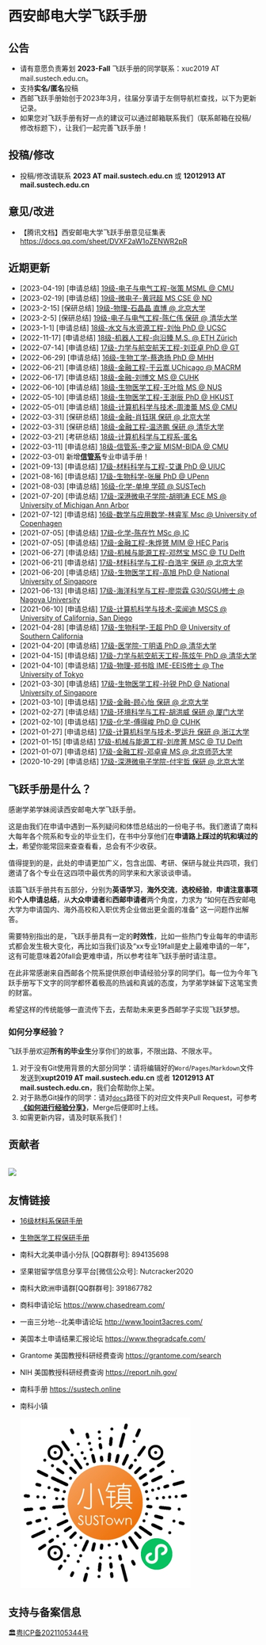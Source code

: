 # 西安邮电大学飞跃手册

## 公告

- 请有意愿负责筹划 **2023-Fall** 飞跃手册的同学联系：xuc2019 AT mail.sustech.edu.cn。
- 支持**实名/匿名**投稿
- 西邮飞跃手册始创于2023年3月，往届分享请于左侧导航栏查找，以下为更新记录。
- 如果您对飞跃手册有好一点的建议可以通过邮箱联系我们（联系邮箱在投稿/修改标题下），让我们一起完善飞跃手册！

## 投稿/修改

- 投稿/修改请联系 **2023 AT mail.sustech.edu.cn** 或 **12012913 AT mail.sustech.edu.cn**

## 意见/改进

- 【腾讯文档】西安邮电大学飞跃手册意见征集表 https://docs.qq.com/sheet/DVXF2aW1oZENWR2pR

## 近期更新

- [2023-04-19\] \[申请总结] [19级-电子与电气工程-张策 MSML @ CMU](grad-application/electronic-and-electrical-engineering/communication-engineering/[US]-19-zhangce.md)
- [2023-02-19\] \[申请总结\] [19级-微电子-黄冠超 MS CSE @ ND](grad-application/microelectronics/[US]-19-huangguanchao.md)
- [2023-2-15] [保研总结] [19级-物理-石晶晶 直博 @ 北京大学](grad-application/physics/physics/[CN]-19-shijingjing.md)
- [2023-2-5] [保研总结] [19级-电子与电气工程-陈仁伟 保研 @ 清华大学](grad-application\microelectronics/[CN]-19-chenrenwei.md)
- [2023-1-1] [申请总结] [18级-水文与水资源工程-刘怡 PhD @ UCSC](grad-application\environmental-science-and-engineering\hydrology-and-water-resources-engineerin/[US]-18-liuyi.md)
- [2022-11-17] [申请总结] [18级-机器人工程-向沿臻 M.S. @ ETH Zürich](grad-application/mechanical-and-energy-engineering/[CH]-18-xiangyanzhen.md)
- [2022-07-14] [申请总结] [17级-力学与航空航天工程-刘亚卓 PhD @ GT](grad-application/mechanics-and-aerospace-engineering/[US]-17-liuyazhuo.md)
- [2022-06-29] [申请总结] [16级-生物工学-蔡逸扬 PhD @ MHH](grad-application/biology/biotechnology/[GER]-16-caiyiyang.md)
- [2022-06-21] [申请总结] [18级-金融工程-于云嵩 UChicago @ MACRM](grad-application/finance/financial-engineering/[US]-18-yuyunsong.md)
- [2022-06-17] [申请总结] [18级-金融-刘博文 MS @ CUHK](grad-application/finance/finance/[HK]-18-liubowen.md)
- [2022-06-10] [申请总结] [18级-生物医学工程-王叶晗 MS @ NUS](grad-application/biomedical-engineering/[SG]-18-wangyehan.md)
- [2022-05-10] [申请总结]  [18级-生物医学工程-王澍辰   PhD @ HKUST ](grad-application/biomedical-engineering/[HK]-18-wangshuchen.md)
- [2022-05-01] [申请总结] [18级-计算机科学与技术-周澳蕾 MS @ CMU](grad-application/computer-science-and-engineering/[US]-18-zhouaolei.md)
- [2022-03-31] [保研总结] [18级-金融-肖钰琪 保研 @ 北京大学](grad-application/finance/finance/[CN]-18-xiaoyuqi.md)
- [2022-03-31] [保研总结] [18级-金融工程-温济鹏 保研 @ 清华大学](grad-application/finance/financial-engineering/[CN]-18-wenjipeng.md)
- [2022-03-21] [考研总结] [18级-计算机科学与工程系-匿名](grad-application/computer-science-and-engineering/[CN]-18-anonymous.md)
- [2022-03-11] [申请总结] [18级-信管系-李之宸 MISM-BIDA @ CMU](grad-application/information-systems-and-management-engineering/big-data-management-and-applications/[US]-18-lizhichen.md)
- [2022-03-01] 新增[**信管系**](grad-application/information-systems-and-management-engineering/README.md)专业申请手册！
- [2021-09-13] [申请总结] [17级-材料科学与工程-艾谦 PhD @ UIUC](grad-application/materials-science-and-engineering/[US]-17-aiqian.md)
- [2021-08-16] [申请总结] [17级-生物科学-张展 PhD @ UPenn](grad-application/biology/bioscience/[US]-17-zhangzhan.md)
- [2021-08-03] [申请总结] [16级-化学-单坤 学硕 @ SUSTech](grad-application/chemistry/[CN]-16-ShanKun.md)
- [2021-07-20] [申请总结] [17级-深港微电子学院-胡明涛 ECE MS @ University of Michigan Ann Arbor](grad-application/microelectronics/[US]-17-humingtao.md)
- [2021-07-12] [申请总结] [16级-数学与应用数学-林睿军 Msc @ University of Copenhagen](grad-application/math/applied-mathematics/[DNK]-16-linruijun.md)
- [2021-07-05] [申请总结] [17级-化学-陈在竹 MSc @ IC](grad-application/chemistry/[UK]-17-chenzaizhu.md)
- [2021-07-05] [申请总结] [17级-金融工程-朱烨赟 MIM @ HEC Paris](grad-application/finance/financial-engineering/[FR]-17-zhuyeyun.md)
- [2021-06-27] [申请总结] [17级-机械与能源工程-邓然宝 MSC @ TU Delft](grad-application/mechanical-and-energy-engineering/[NL]-17-dengranbao.md)
- [2021-06-21] [申请总结] [17级-材料科学与工程-白浩宇 保研 @ 北京大学](grad-application/materials-science-and-engineering/[CN]-17-baihaoyu.md)
- [2021-06-20] [申请总结] [17级-生物医学工程-高旭 PhD @ National University of Singapore](grad-application/biomedical-engineering/[SG]-17-gaoxu.md)
- [2021-06-13] [申请总结] [17级-海洋科学与工程-廖崇霖 G30/SGU修士 @ Nagoya University](grad-application/marine-science-and-engineering/[JP]-17-liaochonglin.md)
- [2021-06-10] [申请总结] [17级-计算机科学与技术-栾闻迪 MSCS @ University of California, San Diego](grad-application/computer-science-and-engineering/[US]-17-luanwendi.md)
- [2021-04-28] [申请总结] [17级-生物科学-王超 PhD @ University of Southern California](grad-application/biology/bioscience/[US]-17-wangchao.md)
- [2021-04-20] [申请总结] [17级-医学院-丁明语 PhD @ 清华大学](grad-application/medicine/[CN]-17-dingmingyu.md)
- [2021-04-15] [申请总结] [17级-力学与航空航天工程-陈炫午 PhD @ 清华大学](grad-application/mechanics-and-aerospace-engineering/[CN]-17-chenxuanwu.md)
- [2021-04-10] [申请总结] [17级-物理-郑书晗 IME-EEIS修士 @ The University of Tokyo](grad-application/physics/physics/[JP]-17-zhengshuhan.md)
- [2021-03-30] [申请总结] [17级-生物医学工程-孙锐 PhD @ National University of Singapore](grad-application/biomedical-engineering/[SG]-17-sunrui.md)
- [2021-03-10] [申请总结] [17级-金融-顾心怡 保研 @ 北京大学](grad-application/finance/finance/[CN]-17-guxinyi.md)
- [2021-02-27] [申请总结] [17级-环境科学与工程-胡洪威 保研 @ 厦门大学 ](grad-application/environmental-science-and-engineering/environmental-science-and-engineering/[CN]-17-huhongwei.md)
- [2021-02-10] [申请总结] [17级-化学-傅得峻 PhD @ CUHK](grad-application/chemistry/[HK]-17-fudejun.md)
- [2021-01-27] [申请总结] [17级-计算机科学与技术-罗运升 保研 @ 浙江大学](grad-application/computer-science-and-engineering/[CN]-17-luoyunsheng.md)
- [2021-01-15] [申请总结] [17级-机械与能源工程-刘彦菁 MSC @ TU Delft](grad-application/mechanical-and-energy-engineering/[US]-17-liuyanjing.md)
- [2021-01-07] [申请总结] [17级-金融工程-邓卓睿 MS @ 北京师范大学](grad-application/finance/financial-engineering/[CN]-17-dengzhuorui.md)
- [2020-10-29] [申请总结] [17级-深港微电子学院-付宇哲 保研 @ 北京大学](grad-application/microelectronics/[CN]-17-fuyuzhe.md)

## 飞跃手册是什么？

感谢学弟学妹阅读西安邮电大学飞跃手册。

这是由我们在申请中遇到一系列疑问和体悟总结出的一份电子书。我们邀请了南科大每年各个院系和专业的毕业生们，在书中分享他们在**申请路上踩过的坑和填过的土**，希望你能常回来查查看看，总会有不少收获。

值得提到的是，此处的申请更加广义，包含出国、考研、保研与就业共四项，我们邀请了各个专业在这四项中最优秀的同学来和大家谈谈申请。

该篇飞跃手册共有五部分，分别为**英语学习**，**海外交流**，**选校经验**，**申请注意事项**和**个人申请总结**，从**大众申请者**和**西邮申请者**两个角度，力求为 “如何在西安邮电大学为申请国内、海外高校和入职优秀企业做出更全面的准备“ 这一问题作出解答。

需要特别指出的是，飞跃手册具有一定的**时效性**，比如一些热门专业每年的申请形式都会发生极大变化，再比如当我们谈及“xx专业19fall是史上最难申请的一年”，这有可能意味着20fall会更难申请，所以参考往年飞跃手册时请注意。

在此非常感谢来自西邮各个院系提供原创申请经验分享的同学们。每一位为今年飞跃手册写下文字的同学都怀着极高的热诚和真诚的态度，为学弟学妹留下这笔宝贵的财富。

希望这样的传统能够一直流传下去，去帮助未来更多西邮学子实现飞跃梦想。

### 如何分享经验？

飞跃手册欢迎**所有的毕业生**分享你们的故事，不限出路、不限水平。

1. 对于没有Git使用背景的大部分同学：请将编辑好的`Word`/`Pages`/`Markdown`文件发送到**xupt2019 AT mail.sustech.edu.cn** 或者 **12012913 AT mail.sustech.edu.cn**，我们会帮助你上架。
2. 对于熟悉Git操作的同学：请对[`docs`](https://github.com/SUSTech-Application/SUSTechapplication/tree/master/docs)路径下的对应文件夹Pull Request，可参考 [**《如何进行经验分享》**](如何进行经验分享)，Merge后便即时上线。
3. 如需更新内容，请及时联系我们！

## 贡献者

<a href="https://github.com/SUSTech-Application/SUSTechapplication/graphs/contributors">
  <br><img src="https://contributors-img.web.app/image?repo=SUSTech-Application/SUSTechapplication" />
</a>

## 友情链接

* [16级材料系保研手册](https://docs.qq.com/doc/DY1JUbGJkaGNMTHVq?disableReturnList=1&_from=2&ADUIN=820251273&ADSESSION=1573275641&ADTAG=CLIENT.QQ.5665_.0&ADPUBNO=26946&jumpuin=820251273)
* [生物医学工程保研手册](https://docs.qq.com/doc/DRmtoQlhEdm9oSnpD)
* 南科大北美申请小分队 \[QQ群群号\]: 894135698
* 坚果钳留学信息分享平台\[微信公众号\]: Nutcracker2020 
* 南科大欧洲申请群\[QQ群群号\]: 391867782
* 商科申请论坛 https://www.chasedream.com/
* 一亩三分地--北美申请论坛 http://www.1point3acres.com/
* 美国本土申请结果汇报论坛 https://www.thegradcafe.com/
* Grantome 美国教授科研经费查询 https://grantome.com/search
* NIH 美国教授科研经费查询 https://report.nih.gov/ 
* 南科手册 https://sustech.online
* 南科小镇

  <img src="src/img/readme/sustech_town.jpg"/>



## 支持与备案信息

🏛️[粤ICP备2021105344号](https://beian.miit.gov.cn/#/Integrated/index)
